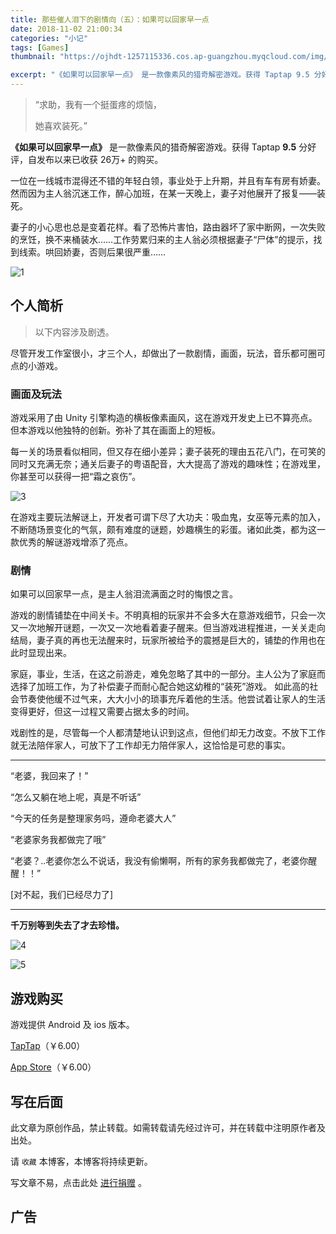 ```yaml
---
title: 那些催人泪下的剧情向（五）：如果可以回家早一点
date: 2018-11-02 21:00:34
categories: "小记"
tags: [Games]
thumbnail: "https://ojhdt-1257115336.cos.ap-guangzhou.myqcloud.com/img/20181102/0.png"

excerpt: "《如果可以回家早一点》 是一款像素风的猎奇解密游戏。获得 Taptap 9.5 分好评，自发布以来已收获 30万+ 的购买。"
---
```

>“求助，我有一个挺蛋疼的烦恼，
>
>她喜欢装死。”

**《如果可以回家早一点》** 是一款像素风的猎奇解密游戏。获得 Taptap **9.5** 分好评，自发布以来已收获 26万+ 的购买。

一位在一线城市混得还不错的年轻白领，事业处于上升期，并且有车有房有娇妻。然而因为主人翁沉迷工作，醉心加班，在某一天晚上，妻子对他展开了报复——装死。

妻子的小心思也总是变着花样。看了恐怖片害怕，路由器坏了家中断网，一次失败的烹饪，换不来桶装水……工作劳累归来的主人翁必须根据妻子“尸体”的提示，找到线索。哄回娇妻，否则后果很严重……

![1](https://ojhdt-1257115336.cos.ap-guangzhou.myqcloud.com/img/20181102/2.png)

## 个人简析

>以下内容涉及剧透。

尽管开发工作室很小，才三个人，却做出了一款剧情，画面，玩法，音乐都可圈可点的小游戏。

### 画面及玩法

游戏采用了由 Unity 引擎构造的横板像素画风，这在游戏开发史上已不算亮点。但本游戏以他独特的创新。弥补了其在画面上的短板。

每一关的场景看似相同，但又存在细小差异；妻子装死的理由五花八门，在可笑的同时又充满无奈；通关后妻子的粤语配音，大大提高了游戏的趣味性；在游戏里，你甚至可以获得一把“霜之哀伤”。

![3](https://ojhdt-1257115336.cos.ap-guangzhou.myqcloud.com/img/20181102/3.png)

在游戏主要玩法解谜上，开发者可谓下尽了大功夫：吸血鬼，女巫等元素的加入，不断随场景变化的气氛，颇有难度的谜题，妙趣横生的彩蛋。诸如此类，都为这一款优秀的解谜游戏增添了亮点。


### 剧情

如果可以回家早一点，是主人翁泪流满面之时的悔恨之言。

游戏的剧情铺垫在中间关卡。不明真相的玩家并不会多大在意游戏细节，只会一次又一次地解开谜题，一次又一次地看着妻子醒来。但当游戏进程推进，一关关走向结局，妻子真的再也无法醒来时，玩家所被给予的震撼是巨大的，铺垫的作用也在此时显现出来。

家庭，事业，生活，在这之前游走，难免忽略了其中的一部分。主人公为了家庭而选择了加班工作，为了补偿妻子而耐心配合她这幼稚的“装死”游戏。
如此高的社会节奏使他缓不过气来，大大小小的琐事充斥着他的生活。他尝试着让家人的生活变得更好，但这一过程又需要占据太多的时间。

戏剧性的是，尽管每一个人都清楚地认识到这点，但他们却无力改变。不放下工作就无法陪伴家人，可放下了工作却无力陪伴家人，这恰恰是可悲的事实。

---

“老婆，我回来了！”

“怎么又躺在地上呢，真是不听话”

“今天的任务是整理家务吗，遵命老婆大人”

“老婆家务我都做完了哦”

“老婆？..老婆你怎么不说话，我没有偷懒啊，所有的家务我都做完了，老婆你醒醒！！” 

[对不起，我们已经尽力了] 

---

**千万别等到失去了才去珍惜。**

![4](https://ojhdt-1257115336.cos.ap-guangzhou.myqcloud.com/img/20181102/5.png)

![5](https://ojhdt-1257115336.cos.ap-guangzhou.myqcloud.com/img/20181102/4.png)

## 游戏购买

游戏提供 Android 及 ios 版本。

[TapTap](https://www.taptap.com/app/56508)（￥6.00）

[App Store](https://itunes.apple.com/cn/app/id1270659758)（￥6.00）

## 写在后面
此文章为原创作品，禁止转载。如需转载请先经过许可，并在转载中注明原作者及出处。

请 `收藏` 本博客，本博客将持续更新。

写文章不易，点击此处 <a data-fancybox data-src="#modal" href="javascript:;" >进行捐赠</a> 。



 <div style="display: none;" id="modal" > 
 <h2>捐赠</h2> 
 <p>写文章不易，请我喝一杯咖啡吧~ <br>
 <img src="https://ojhdt.club/alipay.png" width="240" height="364" alt="支付宝" /> <img src="https://ojhdt.club/wechat.png" width="240" height="364" alt="微信" /> <br>

点击<a href="https://ojhdt.club/donate">此处</a>前往捐赠详情页。
 </p> 
 </div> 



## 广告
<script async src="//pagead2.googlesyndication.com/pagead/js/adsbygoogle.js"></script>
<ins class="adsbygoogle"
     style="display:block; text-align:center;"
     data-ad-layout="in-article"
     data-ad-format="fluid"
     data-ad-client="ca-pub-1043177129475579"
     data-ad-slot="7254716173"></ins>
<script>
     (adsbygoogle = window.adsbygoogle || []).push({});
</script>